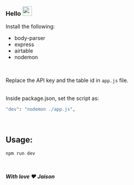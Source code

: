 ### Hello <img src="https://media.giphy.com/media/hvRJCLFzcasrR4ia7z/giphy.gif" width="25px">

Install the following:
<ul>
  <li>body-parser</li>
  <li>express</li>
  <li>airtable</li>
  <li>nodemon</li>
</ul>

</br>

Replace the API key and the table id in ```app.js``` file.  
</br>

Inside package.json, set the script as:
```bash
"dev": "nodemon ./app.js",
```
</br>

## Usage:
```bash
npm run dev
```
</br>

<b><i>With love :heart: Jaison</i></b>
